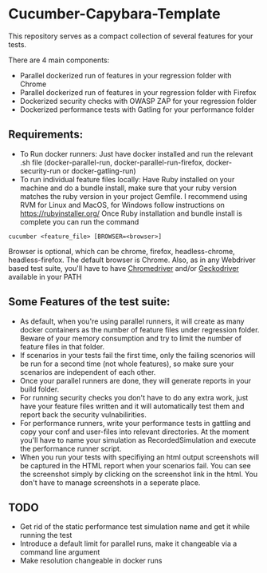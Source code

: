 # Cucumber-Capybara-Template
This repository serves as a compact collection of several features for your tests.

There are 4 main components:
* Parallel dockerized run of features in your regression folder with Chrome
* Parallel dockerized run of features in your regression folder with Firefox
* Dockerized security checks with OWASP ZAP for your regression folder
* Dockerized performance tests with Gatling for your performance folder

Requirements:
-------------
* To Run docker runners: Just have docker installed and run the relevant .sh file (docker-parallel-run, docker-parallel-run-firefox, docker-security-run or docker-gatling-run)
* To run individual feature files locally: Have Ruby installed on your machine and do a bundle install, make sure that your ruby version matches the ruby version in your project Gemfile. I recommend using RVM for Linux and MacOS, for Windows follow instructions on https://rubyinstaller.org/ Once Ruby installation and bundle install is complete you can run the command

```cucumber <feature_file> [BROWSER=<browser>]```

Browser is optional, which can be chrome, firefox, headless-chrome, headless-firefox. The default browser is Chrome.
Also, as in any Webdriver based test suite, you'll have to have [Chromedriver](https://sites.google.com/a/chromium.org/chromedriver/) and/or [Geckodriver](https://github.com/mozilla/geckodriver/releases) available in your PATH

Some Features of the test suite:
--------------------------------
* As default, when you're using parallel runners, it will create as many docker containers as the number of feature files under regression folder. Beware of your memory consumption and try to limit the number of feature files in that folder.
* If scenarios in your tests fail the first time, only the failing scenorios will be run for a second time (not whole features), so make sure your scenarios are independent of each other.
* Once your parallel runners are done, they will generate reports in your build folder.
* For running security checks you don't have to do any extra work, just have your feature files written and it will automatically test them and report back the security vulnabilirities.
* For performance runners, write your performance tests in gattling and copy your conf and user-files into relevant directories. At the moment you'll have to name your simulation as RecordedSimulation and execute the performance runner script.
* When you run your tests with specifiying an html output screenshots will be captured in the HTML report when your scenarios fail. You can see the screenshot simply by clicking on the screenshot link in the html. You don't have to manage screenshots in a seperate place.

TODO
----
* Get rid of the static performance test simulation name and get it while running the test
* Introduce a default limit for parallel runs, make it changeable via a command line argument
* Make resolution changeable in docker runs
